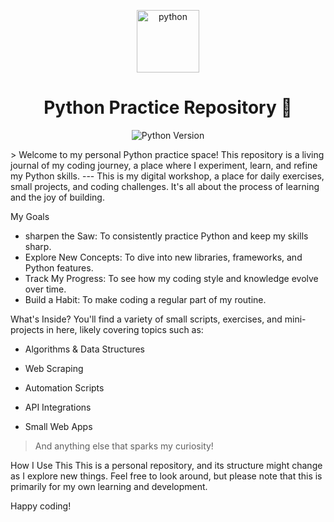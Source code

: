 <p align="center">
<img src="https://www.python.org/static/community_logos/python-logo.png" alt="python" width="100" height="100"/>
</p>

<h1 align="center">Python Practice Repository 🐍</h1>

<p align="center">
<img src="https://img.shields.io/badge/python-3.13-blue.svg" alt="Python Version"/>
</p>
> Welcome to my personal Python practice space! This repository is a living journal of my coding journey, a place where I experiment, learn, and refine my Python skills.
---
This is my digital workshop, a place for daily exercises, small projects, and coding challenges. It's all about the process of learning and the joy of building.

My Goals
- sharpen the Saw: To consistently practice Python and keep my skills sharp.
- Explore New Concepts: To dive into new libraries, frameworks, and Python features.
- Track My Progress: To see how my coding style and knowledge evolve over time.
- Build a Habit: To make coding a regular part of my routine.

What's Inside?
You'll find a variety of small scripts, exercises, and mini-projects in here, likely covering topics such as:

- Algorithms & Data Structures

- Web Scraping

- Automation Scripts

- API Integrations

- Small Web Apps

>And anything else that sparks my curiosity!

How I Use This
This is a personal repository, and its structure might change as I explore new things. Feel free to look around, but please note that this is primarily for my own learning and development.

Happy coding!
